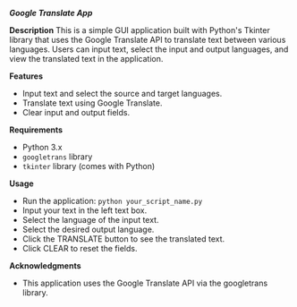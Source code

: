 ***Google Translate App***

**Description**
This is a simple GUI application built with Python's Tkinter library that uses the Google Translate API to translate text between various languages. Users can input text, select the input and output languages, and view the translated text in the application.

**Features**
- Input text and select the source and target languages.
- Translate text using Google Translate.
- Clear input and output fields.

**Requirements**
- Python 3.x
- `googletrans` library
- `tkinter` library (comes with Python)

**Usage**
- Run the application:
```python your_script_name.py```
- Input your text in the left text box.
- Select the language of the input text.
- Select the desired output language.
- Click the TRANSLATE button to see the translated text.
- Click CLEAR to reset the fields.

**Acknowledgments**
- This application uses the Google Translate API via the googletrans library.
